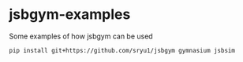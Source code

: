 # jsbgym-examples
Some examples of how jsbgym can be used

```console
pip install git+https://github.com/sryu1/jsbgym gymnasium jsbsim
```
